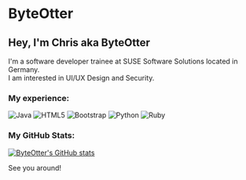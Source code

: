 # ByteOtter
## Hey, I'm Chris aka ByteOtter

I'm a software developer trainee at SUSE Software Solutions located in Germany.<br/>
I am interested in UI/UX Design and Security.

### My experience:

![Java](https://img.shields.io/badge/java--yellow?style=for-the-badge&logo=java&logoColor=yellow) 
![HTML5](https://img.shields.io/badge/html5--informational?style=for-the-badge&logo=html5&logoColor=informational)
![Bootstrap](https://img.shields.io/badge/bootstrap--white?style=for-the-badge&logo=bootstrap&logoColor=white) 
![Python](https://img.shields.io/badge/python--brightgreen?style=for-the-badge&logo=python&logoColor=brightgreen) 
![Ruby](https://img.shields.io/badge/ruby--red?style=for-the-badge&logo=ruby&logoColor=red)

### My GitHub Stats:

[![ByteOtter's GitHub stats](https://github-readme-stats.vercel.app/api?username=ByteOtter&count_private=true&hide_title=true&show_icons=true&theme=transparent)](https://github.com/anuraghazra/github-readme-stats)



See you around!
